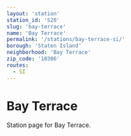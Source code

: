 ```yaml
---
layout: 'station'
station_id: 'S20'
slug: 'bay-terrace'
name: 'Bay Terrace'
permalink: '/stations/bay-terrace-si/'
borough: 'Staten Island'
neighborhood: 'Bay Terrace'
zip_code: '10306'
routes:
  - SI
---
```

# Bay Terrace

Station page for Bay Terrace.
